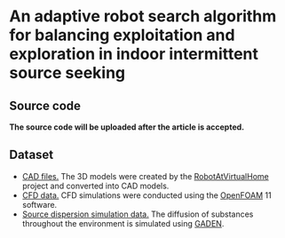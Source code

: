 # An adaptive robot search algorithm for balancing exploitation and exploration in indoor intermittent source seeking

## Source code

**The source code will be uploaded after the article is accepted.**

## Dataset

- [CAD files.](https://huggingface.co/datasets/WangHaaa/SourceSearchingDatasetCAD) The 3D models were created by the [RobotAtVirtualHome](https://github.com/DavidFernandezChaves/RobotAtVirtualHome) project and converted into CAD models.
- [CFD data.](https://huggingface.co/datasets/WangHaaa/SourceSearchingDatasetCFD) CFD simulations were conducted using the [OpenFOAM](https://openfoam.org/) 11 software.
- [Source dispersion simulation data.]([https://huggingface.co/datasets/WangHaaa/SourceSearchingDatasetGADEN](https://huggingface.co/datasets/WangHaaa/source_searching_dataset_step)) The diffusion of substances throughout the environment is simulated using [GADEN](https://github.com/MAPIRlab/gaden). 


